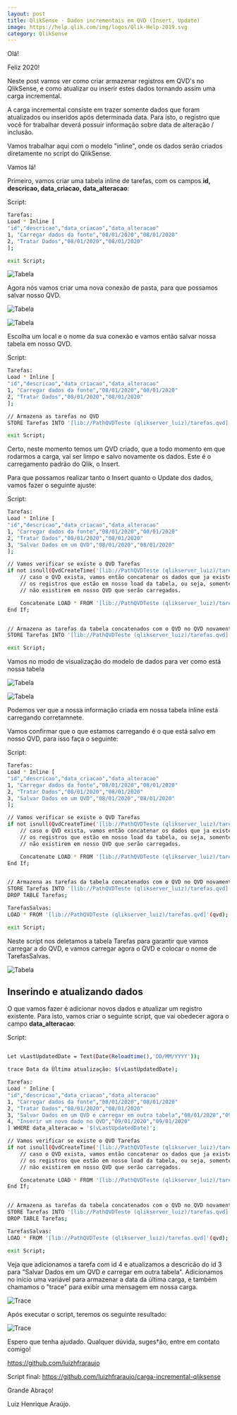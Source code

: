```yaml
---
layout: post
title: QlikSense - Dados incrementais em QVD (Insert, Update)
image: https://help.qlik.com/img/logos/Qlik-Help-2019.svg
category: QlikSense
---
```


Olá!

Feliz 2020!

Neste post vamos ver como criar armazenar registros em QVD's no QlikSense, e como atualizar ou inserir estes dados tornando assim uma carga incremental.

A carga incremental consiste em trazer somente dados que foram atualizados ou inseridos após determinada data. Para isto, o registro que você for trabalhar deverá possuir informação sobre data de alteração / inclusão.

Vamos trabalhar aqui com o modelo "inline", onde os dados serão criados diretamente no script do QlikSense.

Vamos lá!

Primeiro, vamos criar uma tabela inline de tarefas, com os campos <b>id, descricao, data_criacao, data_alteracao</b>:

Script:
```bash
Tarefas:
Load * Inline [
"id","descricao","data_criacao","data_alteracao"
1, "Carregar dados da fonte","08/01/2020","08/01/2020"
2, "Tratar Dados","08/01/2020","08/01/2020"
];

exit Script;
```

![Tabela](/img/posts/2020-01-09-20.16.00.png)

Agora nós vamos criar uma nova conexão de pasta, para que possamos salvar nosso QVD.

![Tabela](/img/posts/2020-01-09-20.19.40.png)

![Tabela](/img/posts/2020-01-09-20.19.49.png)

Escolha um local e o nome da sua conexão e vamos então salvar nossa tabela em nosso QVD.

Script:
```bash
Tarefas:
Load * Inline [
"id","descricao","data_criacao","data_alteracao"
1, "Carregar dados da fonte","08/01/2020","08/01/2020"
2, "Tratar Dados","08/01/2020","08/01/2020"
];

// Armazena as tarefas no QVD
STORE Tarefas INTO '[lib://PathQVDTeste (qlikserver_luiz)/tarefas.qvd]';

exit Script;
```

Certo, neste momento temos um QVD criado, que a todo momento em que rodarmos a carga, vai ser limpo e salvo novamente os dados. Este é o carregamento padrão do Qlik, o Insert.

Para que possamos realizar tanto o Insert quanto o Update dos dados, vamos fazer o seguinte ajuste:

Script:
```bash
Tarefas:
Load * Inline [
"id","descricao","data_criacao","data_alteracao"
1, "Carregar dados da fonte","08/01/2020","08/01/2020"
2, "Tratar Dados","08/01/2020","08/01/2020"
3, "Salvar Dados em um QVD","08/01/2020","08/01/2020"
];

// Vamos verificar se existe o QVD Tarefas
if not isnull(QvdCreateTime('[lib://PathQVDTeste (qlikserver_luiz)/tarefas.qvd]')) then
    // caso o QVD exista, vamos então concatenar os dados que ja existem mas ignorando 
    // os registros que estão em nosso load da tabela, ou seja, somente os ids que 
    // não existirem em nosso QVD que serão carregados.

	Concatenate LOAD * FROM '[lib://PathQVDTeste (qlikserver_luiz)/tarefas.qvd]'(qvd) WHERE NOT EXISTS(id);
End If;


// Armazena as tarefas da tabela concatenados com o QVD no QVD novamente
STORE Tarefas INTO '[lib://PathQVDTeste (qlikserver_luiz)/tarefas.qvd]';

exit Script;
```

Vamos no modo de visualização do modelo de dados para ver como está nossa tabela

![Tabela](/img/posts/2020-01-09-20.39.50.png)

![Tabela](/img/posts/2020-01-09-20.39.14.png)

Podemos ver que a nossa informação criada em nossa tabela inline está carregando corretamnete.

Vamos confirmar que o que estamos carregando é o que está salvo em nosso QVD, para isso faça o seguinte:

Script:
```bash
Tarefas:
Load * Inline [
"id","descricao","data_criacao","data_alteracao"
1, "Carregar dados da fonte","08/01/2020","08/01/2020"
2, "Tratar Dados","08/01/2020","08/01/2020"
3, "Salvar Dados em um QVD","08/01/2020","08/01/2020"
];

// Vamos verificar se existe o QVD Tarefas
if not isnull(QvdCreateTime('[lib://PathQVDTeste (qlikserver_luiz)/tarefas.qvd]')) then
    // caso o QVD exista, vamos então concatenar os dados que ja existem mas ignorando 
    // os registros que estão em nosso load da tabela, ou seja, somente os ids que 
    // não existirem em nosso QVD que serão carregados.

	Concatenate LOAD * FROM '[lib://PathQVDTeste (qlikserver_luiz)/tarefas.qvd]'(qvd) WHERE NOT EXISTS(id);
End If;


// Armazena as tarefas da tabela concatenados com o QVD no QVD novamente
STORE Tarefas INTO '[lib://PathQVDTeste (qlikserver_luiz)/tarefas.qvd]';
DROP TABLE Tarefas;

TarefasSalvas:
LOAD * FROM '[lib://PathQVDTeste (qlikserver_luiz)/tarefas.qvd]'(qvd);

exit Script;
```

Neste script nos deletamos a tabela Tarefas para garantir que vamos carregar a do QVD, e vamos carregar agora o QVD e colocar o nome de TarefasSalvas.

![Tabela](/img/posts/2020-01-09-20.44.46.png)

<h2>Inserindo e atualizando dados</h2>

O que vamos fazer é adicionar novos dados e atualizar um registro existente.
Para isto, vamos criar o seguinte script, que vai obedecer agora o campo <b>data_alteracao</b>:

Script:
```bash

Let vLastUpdatedDate = Text(Date(Reloadtime(),'DD/MM/YYYY'));

trace Data da Última atualização: $(vLastUpdatedDate);

Tarefas:
Load * Inline [
"id","descricao","data_criacao","data_alteracao"
1, "Carregar dados da fonte","08/01/2020","08/01/2020"
2, "Tratar Dados","08/01/2020","08/01/2020"
3, "Salvar Dados em um QVD e carregar em outra tabela","08/01/2020","09/01/2020"
4, "Inserir um novo dado no QVD","09/01/2020","09/01/2020"
] WHERE data_alteracao = '$(vLastUpdatedDate)';

// Vamos verificar se existe o QVD Tarefas
if not isnull(QvdCreateTime('[lib://PathQVDTeste (qlikserver_luiz)/tarefas.qvd]')) then
    // caso o QVD exista, vamos então concatenar os dados que ja existem mas ignorando 
    // os registros que estão em nosso load da tabela, ou seja, somente os ids que 
    // não existirem em nosso QVD que serão carregados.

	Concatenate LOAD * FROM '[lib://PathQVDTeste (qlikserver_luiz)/tarefas.qvd]'(qvd) WHERE NOT EXISTS(id);
End If;


// Armazena as tarefas da tabela concatenados com o QVD no QVD novamente
STORE Tarefas INTO '[lib://PathQVDTeste (qlikserver_luiz)/tarefas.qvd]';
DROP TABLE Tarefas;

TarefasSalvas:
LOAD * FROM '[lib://PathQVDTeste (qlikserver_luiz)/tarefas.qvd]'(qvd);

exit Script;
```

Veja que adicionamos a tarefa com id 4 e atualizamos a descricão do id 3 para
"Salvar Dados em um QVD e carregar em outra tabela". Adicionamos no início uma variável para armazenar a data da última carga, e também chamamos o "trace" para exibir uma mensagem em nossa carga.

![Trace](/img/posts/2020-01-09-21.23.08.png)

Após executar o script, teremos os seguinte resultado:


![Trace](/img/posts/2020-01-09-21.23.34.png)

Espero que tenha ajudado. Qualquer dúvida, suges†ão, entre em contato comigo!

https://github.com/luizhfraraujo

Script final:
https://github.com/luizhfraraujo/carga-incremental-qliksense

Grande Abraço!

Luiz Henrique Araújo.
